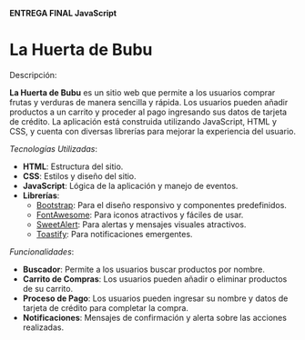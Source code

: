 __ENTREGA FINAL JavaScript__

# La Huerta de Bubu

Descripción:

**La Huerta de Bubu** es un sitio web que permite a los usuarios comprar frutas y verduras de manera sencilla y rápida. 
Los usuarios pueden añadir productos a un carrito y proceder al pago ingresando sus datos de tarjeta de crédito.
La aplicación está construida utilizando JavaScript, HTML y CSS, y cuenta con diversas librerías para mejorar la experiencia del usuario.

_Tecnologías Utilizadas_:

- **HTML**: Estructura del sitio.
- **CSS**: Estilos y diseño del sitio.
- **JavaScript**: Lógica de la aplicación y manejo de eventos.
- **Librerías**:
  - [Bootstrap](https://getbootstrap.com/): Para el diseño responsivo y componentes predefinidos.
  - [FontAwesome](https://fontawesome.com/): Para iconos atractivos y fáciles de usar.
  - [SweetAlert](https://sweetalert2.github.io/): Para alertas y mensajes visuales atractivos.
  - [Toastify](https://github.com/apvarun/toastify-js): Para notificaciones emergentes.

_Funcionalidades_:

- **Buscador**: Permite a los usuarios buscar productos por nombre.
- **Carrito de Compras**: Los usuarios pueden añadir o eliminar productos de su carrito.
- **Proceso de Pago**: Los usuarios pueden ingresar su nombre y datos de tarjeta de crédito para completar la compra.
- **Notificaciones**: Mensajes de confirmación y alerta sobre las acciones realizadas.


